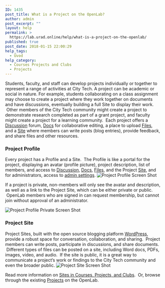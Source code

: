 ```yaml
---
ID: 1435
post_title: What is a Project on the OpenLab?
author: admin
post_excerpt: ""
layout: help
permalink: >
  https://lab.urad.online/help/what-is-a-project-on-the-openlab/
published: true
post_date: 2018-01-15 22:00:29
help_tags:
  - Úvod
help_category:
  - Courses Projects and Clubs
  - Projects
---
```

Students, faculty, and staff can develop projects individually or together to represent a range of activities at City Tech. A project can be academic or social in nature. For example, students collaborating on a class assignment may choose to create a project where they work together on documents and have discussions, eventually building a full Site to display their work.  Other members of the City Tech community might create a project to demonstrate research completed as part of a grant project, and faculty might create a project for a learning community.  Each project offers a <a title="Using “Discussion” forums" href="https://lab.urad.online/blog/help/discussion-forums/">Discussion</a> forum, <a title="Using “Docs”" href="https://lab.urad.online/blog/help/using-docs/">Docs</a> for collaborative editing, a place to upload <a title="Using “Files”" href="https://lab.urad.online/blog/help/using-files/">Files</a>, and a <a title="What is a “Site” on a Course, Project, or Club?" href="https://lab.urad.online/blog/help/what-is-a-site-on-a-course-project-or-club/">Site</a> where members can write posts (blog entries), provide feedback, and share files and other resources.
<h3><strong>Project Profile</strong></h3>
Every project has a Profile and a Site.  The Profile is like a portal for the project, displaying an avatar (profile picture), project description, list of members, and access to <a title="Using “Discussion” forums" href="https://lab.urad.online/blog/help/discussion-forums/">Discussion</a>, <a title="Using “Docs”" href="https://lab.urad.online/blog/help/using-docs/">Docs</a>, <a title="Using “Files”" href="https://lab.urad.online/blog/help/using-files/">Files</a>, and the Project <a title="What is a “Site” on a Course, Project, or Club?" href="https://lab.urad.online/blog/help/what-is-a-site-on-a-course-project-or-club/">Site</a>, and for administrators, access to <a title="Changing privacy and other settings for a Course, Project, or Club" href="https://lab.urad.online/blog/help/changing-privacy-and-other-settings-for-a-course-project-or-club/">admin settings</a>.

<img class="alignnone wp-image-36498 size-full" src="https://openlab.citytech.cuny.edu/wp-content/uploads/2012/09/what_is_project_1_V2.png" alt="Project Profile Screen Shot" />

If a project is private, non-members will only see the avatar and description, as well as a link to the Project Site, which can be either private or public.  OpenLab members who are signed in can request membership, but cannot join without approval of an administrator.

<img class="alignnone wp-image-36500 size-full" src="https://openlab.citytech.cuny.edu/wp-content/uploads/2012/09/what_is_project_2_V2.png" alt="Project Profile Private Screen Shot" />
<h3><strong>Project Site</strong></h3>
Project Sites, built with the open source blogging platform <a href="http://wordpress.org/" target="_blank" rel="noopener">WordPress</a>, provide a robust space for conversation, collaboration, and sharing.  Project members can write posts, participate in discussions, and share documents.  Different types of files can be posted on a site, including Word docs, PDFs, images, video, and audio.  If the site is public, it is a great way to communicate a project’s work or findings to the City Tech community and even the broader public.

<img class="alignnone wp-image-36501 size-full" src="https://openlab.citytech.cuny.edu/wp-content/uploads/2012/09/what_is_project_3_V2.png" alt="Project Site Screen Shot" />

Read more information on <a href="https://lab.urad.online/blog/help/help-category/sites-on-the-openlab/">Sites in Courses, Projects, and Clubs</a>.  Or, browse through the existing <a href="https://lab.urad.online/projects/">Projects</a> on the OpenLab.